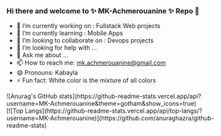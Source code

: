 ### Hi there and welcome to ✨ MK-Achmerouanine ✨ Repo 👋


- 🔭 I’m currently working on : Fullstack Web projects
- 🌱 I’m currently learning : Mobile Apps
- 👯 I’m looking to collaborate on : Devops projects
- 🤔 I’m looking for help with ...
- 💬 Ask me about ...
- 📫 How to reach me: mk.achmerouanine@gmail.com
- 😄 Pronouns: Kabayla
- ⚡ Fun fact: White color is the mixture of all colors 


<!--START_SECTION:waka-->
<!--END_SECTION:waka-->


<div style="width=100%">
  <div style="50%">
    ![Anurag's GitHub stats](https://github-readme-stats.vercel.app/api?username=MK-Achmerouanine&theme=gotham&show_icons=true)
  </div>
  <div style="50%">
    [![Top Langs](https://github-readme-stats.vercel.app/api/top-langs/?username=MK-Achmerouanine)](https://github.com/anuraghazra/github-readme-stats)
  </div>
</div>


